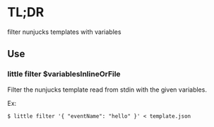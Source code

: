 # TL;DR

filter nunjucks templates with variables

## Use

### little filter $variablesInlineOrFile

Filter the nunjucks template read from stdin with 
the given variables.

Ex:
```
$ little filter '{ "eventName": "hello" }' < template.json
```
